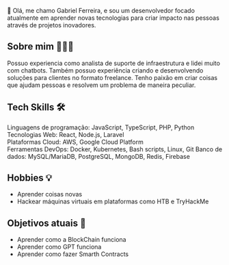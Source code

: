 👋 Olá, me chamo Gabriel Ferreira, e sou um desenvolvedor focado atualmente em aprender novas tecnologias para criar impacto nas pessoas através de projetos inovadores.

## Sobre mim 👨🏻‍💻
Possuo experiencia como analista de suporte de infraestrutura e lidei muito com chatbots. Também possuo experiência criando e desenvolvendo soluções para clientes no formato freelance. Tenho paixão em criar coisas que ajudam pessoas e resolvem um problema de maneira peculiar. 

## Tech Skills 🛠️
Linguagens de programação: JavaScript, TypeScript, PHP, Python  
Tecnologias Web: React, Node.js, Laravel  
Plataformas Cloud: AWS, Google Cloud Platform  
Ferramentas DevOps: Docker, Kubernetes, Bash scripts, Linux, Git 
Banco de dados: MySQL/MariaDB, PostgreSQL, MongoDB, Redis, Firebase

## Hobbies 💡
- Aprender coisas novas
- Hackear máquinas virtuais em plataformas como HTB e TryHackMe

## Objetivos atuais 🚀
- Aprender como a BlockChain funciona
- Aprender como GPT funciona
- Aprender como fazer Smarth Contracts
